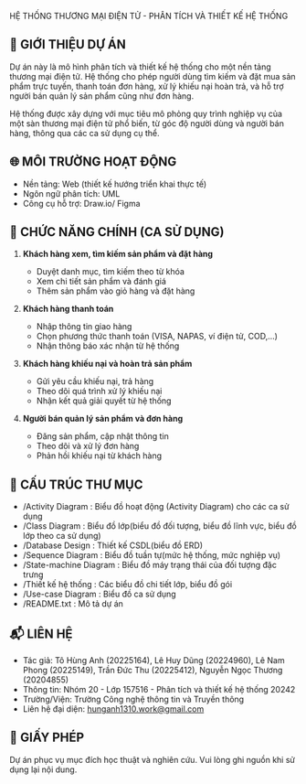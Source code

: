 HỆ THỐNG THƯƠNG MẠI ĐIỆN TỬ - PHÂN TÍCH VÀ THIẾT KẾ HỆ THỐNG

📌 GIỚI THIỆU DỰ ÁN
--------------------
Dự án này là mô hình phân tích và thiết kế hệ thống cho một nền tảng thương mại điện tử. Hệ thống cho phép người dùng tìm kiếm và đặt mua sản phẩm trực tuyến, thanh toán đơn hàng, xử lý khiếu nại hoàn trả, và hỗ trợ người bán quản lý sản phẩm cũng như đơn hàng.

Hệ thống được xây dựng với mục tiêu mô phỏng quy trình nghiệp vụ của một sàn thương mại điện tử phổ biến, từ góc độ người dùng và người bán hàng, thông qua các ca sử dụng cụ thể.

🌐 MÔI TRƯỜNG HOẠT ĐỘNG
------------------------
- Nền tảng: Web (thiết kế hướng triển khai thực tế)
- Ngôn ngữ phân tích: UML
- Công cụ hỗ trợ: Draw.io/ Figma

🧩 CHỨC NĂNG CHÍNH (CA SỬ DỤNG)
-------------------------------
1. **Khách hàng xem, tìm kiếm sản phẩm và đặt hàng**
   - Duyệt danh mục, tìm kiếm theo từ khóa
   - Xem chi tiết sản phẩm và đánh giá
   - Thêm sản phẩm vào giỏ hàng và đặt hàng

2. **Khách hàng thanh toán**
   - Nhập thông tin giao hàng
   - Chọn phương thức thanh toán (VISA, NAPAS, ví điện tử, COD,...)
   - Nhận thông báo xác nhận từ hệ thống

3. **Khách hàng khiếu nại và hoàn trả sản phẩm**
   - Gửi yêu cầu khiếu nại, trả hàng
   - Theo dõi quá trình xử lý khiếu nại
   - Nhận kết quả giải quyết từ hệ thống

4. **Người bán quản lý sản phẩm và đơn hàng**
   - Đăng sản phẩm, cập nhật thông tin
   - Theo dõi và xử lý đơn hàng
   - Phản hồi khiếu nại từ khách hàng

📁 CẤU TRÚC THƯ MỤC
-------------------------------
- /Activity Diagram      : Biểu đồ hoạt động (Activity Diagram) cho các ca sử dụng
- /Class Diagram         : Biểu đồ lớp(biểu đồ đối tượng, biểu đồ lĩnh vực, biểu đồ lớp theo ca sử dụng)
- /Database Design       : Thiết kế CSDL(biểu đồ ERD)
- /Sequence Diagram      : Biểu đồ tuần tự(mức hệ thống, mức nghiệp vụ)
- /State-machine Diagram : Biểu đồ máy trạng thái của đối tượng đặc trưng
- /Thiết kế hệ thống     : Các biểu đồ chi tiết lớp, biểu đồ gói
- /Use-case Diagram      : Biểu đồ ca sử dụng
- /README.txt            : Mô tả dự án

📬 LIÊN HỆ
----------
- Tác giả: Tô Hùng Anh (20225164), Lê Huy Dũng (20224960), Lê Nam Phong (20225149), Trần Đức Thu (20225412), Nguyễn Ngọc Thương (20204855)
- Thông tin: Nhóm 20 - Lớp 157516 - Phân tích và thiết kế hệ thống 20242
- Trường/Viện: Trường Công nghệ thông tin và Truyền thông
- Liên hệ đại diện: hunganh1310.work@gmail.com

📄 GIẤY PHÉP
------------
Dự án phục vụ mục đích học thuật và nghiên cứu. Vui lòng ghi nguồn khi sử dụng lại nội dung.
